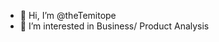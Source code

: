 - 👋 Hi, I’m @theTemitope
- 👀 I’m interested in Business/ Product Analysis


<!---
theTemitope/theTemitope is a ✨ special ✨ repository because its `README.md` (this file) appears on your GitHub profile.
You can click the Preview link to take a look at your changes.
--->
